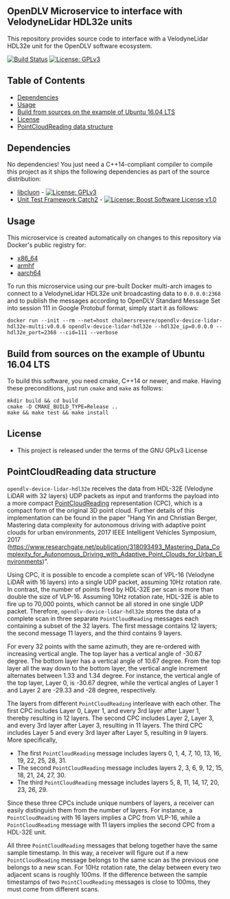 ## OpenDLV Microservice to interface with VelodyneLidar HDL32e units

This repository provides source code to interface with a VelodyneLidar HDL32e
unit for the OpenDLV software ecosystem.

[![Build Status](https://travis-ci.org/chalmers-revere/opendlv-device-lidar-hdl32e.svg?branch=master)](https://travis-ci.org/chalmers-revere/opendlv-device-lidar-hdl32e) [![License: GPLv3](https://img.shields.io/badge/license-GPL--3-blue.svg
)](https://www.gnu.org/licenses/gpl-3.0.txt)


## Table of Contents
* [Dependencies](#dependencies)
* [Usage](#usage)
* [Build from sources on the example of Ubuntu 16.04 LTS](#build-from-sources-on-the-example-of-ubuntu-1604-lts)
* [License](#license)
* [PointCloudReading data structure](#pointcloudreading-data-structure)


## Dependencies
No dependencies! You just need a C++14-compliant compiler to compile this
project as it ships the following dependencies as part of the source distribution:

* [libcluon](https://github.com/chrberger/libcluon) - [![License: GPLv3](https://img.shields.io/badge/license-GPL--3-blue.svg
)](https://www.gnu.org/licenses/gpl-3.0.txt)
* [Unit Test Framework Catch2](https://github.com/catchorg/Catch2/releases/tag/v2.1.2) - [![License: Boost Software License v1.0](https://img.shields.io/badge/License-Boost%20v1-blue.svg)](http://www.boost.org/LICENSE_1_0.txt)


## Usage
This microservice is created automatically on changes to this repository via Docker's public registry for:
* [x86_64](https://hub.docker.com/r/chalmersrevere/opendlv-device-lidar-hdl32e-amd64/tags/)
* [armhf](https://hub.docker.com/r/chalmersrevere/opendlv-device-lidar-hdl32e-armhf/tags/)
* [aarch64](https://hub.docker.com/r/chalmersrevere/opendlv-device-lidar-hdl32e-aarch64/tags/)

To run this microservice using our pre-built Docker multi-arch images to connect
to a VelodyneLidar HDL32e unit broadcasting data to `0.0.0.0:2368` and to publish
the messages according to OpenDLV Standard Message Set into session 111 in
Google Protobuf format, simply start it as follows:

```
docker run --init --rm --net=host chalmersrevere/opendlv-device-lidar-hdl32e-multi:v0.0.6 opendlv-device-lidar-hdl32e --hdl32e_ip=0.0.0.0 --hdl32e_port=2368 --cid=111 --verbose
```

## Build from sources on the example of Ubuntu 16.04 LTS
To build this software, you need cmake, C++14 or newer, and make. Having these
preconditions, just run `cmake` and `make` as follows:

```
mkdir build && cd build
cmake -D CMAKE_BUILD_TYPE=Release ..
make && make test && make install
```


## License

* This project is released under the terms of the GNU GPLv3 License


## PointCloudReading data structure

`opendlv-device-lidar-hdl32e` receives the data from HDL-32E (Velodyne LiDAR with 32 layers)
UDP packets as input and tranforms the payload into a more compact [PointCloudReading](https://github.com/chalmers-revere/opendlv.standard-message-set/blob/master/opendlv.odvd#L152-L158)
representation (CPC), which is a compact form of the original 3D point cloud.
Further details of this implementation can be found in the paper
"Hang Yin and Christian Berger, Mastering data complexity for autonomous driving with adaptive point clouds for urban environments, 2017 IEEE Intelligent Vehicles Symposium, 2017 (https://www.researchgate.net/publication/318093493_Mastering_Data_Complexity_for_Autonomous_Driving_with_Adaptive_Point_Clouds_for_Urban_Environments)".

Using CPC, it is possible to encode a complete scan of VPL-16 (Velodyne LiDAR with 16 layers)
into a single UDP packet, assuming 10Hz rotation rate. In contrast, the number of points fired
by HDL-32E per scan is more than double the size of VLP-16. Assuming 10Hz rotation rate, HDL-32E
is able to fire up to 70,000 points, which cannot be all stored in one single UDP packet. Therefore,
`opendlv-device-lidar-hdl32e` stores the data of a complete scan in three separate `PointCloudReading`
messages each containing a subset of the 32 layers. The first message contains 12 layers; the second
message 11 layers, and the third contains 9 layers.

For every 32 points with the same azimuth, they are re-ordered with increasing vertical angle. The top
layer has a vertical angle of -30.67 degree. The bottom layer has a vertical angle of 10.67 degree. From
the top layer all the way down to the bottom layer, the vertical angle increment alternates between 1.33
and 1.34 degree. For instance, the vertical angle of the top layer, Layer 0, is -30.67 degree, while the
vertical angles of Layer 1 and Layer 2 are -29.33 and -28 degree, respectively.

The layers from different `PointCloudReading` interleave with each other. The first CPC includes Layer 0,
Layer 1, and every 3rd layer after Layer 1, thereby resulting in 12 layers. The second CPC includes Layer 2,
Layer 3, and every 3rd layer after Layer 3, resulting in 11 layers. The third CPC includes Layer 5 and
every 3rd layer after Layer 5, resulting in 9 layers. More specifically,

* The first `PointCloudReading` message includes layers 0, 1, 4, 7, 10, 13, 16, 19, 22, 25, 28, 31.
* The second `PointCloudReading` message includes layers 2, 3, 6, 9, 12, 15, 18, 21, 24, 27, 30.
* The third `PointCloudReading` message includes layers 5, 8, 11, 14, 17, 20, 23, 26, 29.

Since these three CPCs include unique numbers of layers, a receiver can easily distinguish them from the
number of layers. For instance, a `PointCloudReading` with 16 layers implies a CPC from VLP-16, while a
`PointCloudReading` message with 11 layers implies the second CPC from a HDL-32E unit.

All three `PointCloudReading` messages that belong together have the same sample timestamp. In this way,
a receiver will figure out if a new `PointCloudReading` message belongs to the same scan as the previous
one belongs to a new scan. For 10Hz rotation rate, the delay between every two adjacent scans is roughly
100ms. If the difference between the sample timestamps of two `PointCloudReading` messages is close to
100ms, they must come from different scans. 
